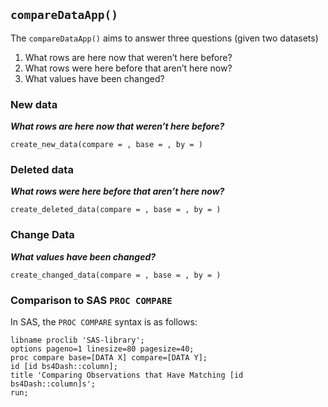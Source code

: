 ## `compareDataApp()`

The `compareDataApp()` aims to answer three questions (given two
datasets)

1.  What rows are here now that weren’t here before?  
2.  What rows were here before that aren’t here now?  
3.  What values have been changed?

### New data

***What rows are here now that weren’t here before?***

    create_new_data(compare = , base = , by = )

### Deleted data

***What rows were here before that aren’t here now?***

    create_deleted_data(compare = , base = , by = )

### Change Data

***What values have been changed?***

    create_changed_data(compare = , base = , by = )

### Comparison to SAS `PROC COMPARE`

In SAS, the `PROC COMPARE` syntax is as follows:

    libname proclib 'SAS-library';
    options pageno=1 linesize=80 pagesize=40;
    proc compare base=[DATA X] compare=[DATA Y];
    id [id bs4Dash::column];
    title 'Comparing Observations that Have Matching [id bs4Dash::column]s';
    run;
